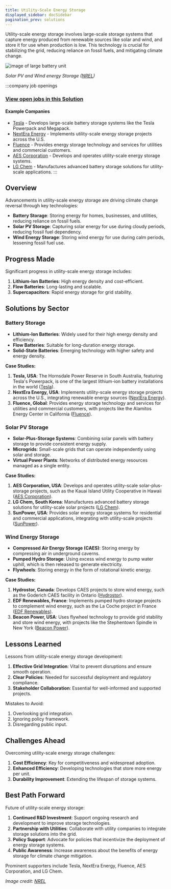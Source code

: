 ```yaml
---
title: Utility-Scale Energy Storage
displayed_sidebar: docSidebar
pagination_prev: solutions
---
```


Utility-scale energy storage involves large-scale storage systems that capture energy produced from renewable sources like solar and wind, and store it for use when production is low. This technology is crucial for stabilizing the grid, reducing reliance on fossil fuels, and mitigating climate change.

![image of large battery unit](/../static/img/utility-scale-energy-storage.jpg)

*Solar PV and Wind energy Storage ([NREL](https://www.nrel.gov/news/program/2021/grid-scale-storage-us-storage-capacity-could-grow-five-fold-by-2050.html))*

:::company job openings
### [View open jobs in this Solution](https://climatebase.org/jobs?l=&q=&drawdown_solutions=Utility-Scale+Energy+Storage)
#### Example Companies
- [Tesla](https://www.tesla.com) - Develops large-scale battery storage systems like the Tesla Powerpack and Megapack.
- [NextEra Energy](https://www.nexteraenergy.com) - Implements utility-scale energy storage projects across the U.S.
- [Fluence](https://www.fluenceenergy.com) - Provides energy storage technology and services for utilities and commercial customers.
- [AES Corporation](https://www.aes.com) - Develops and operates utility-scale energy storage systems.
- [LG Chem](https://www.lgchem.com) - Manufactures advanced battery storage solutions for utility-scale applications.
:::

## Overview

Advancements in utility-scale energy storage are driving climate change reversal through key technologies:

- **Battery Storage**: Storing energy for homes, businesses, and utilities, reducing reliance on fossil fuels.
- **Solar PV Storage**: Capturing solar energy for use during cloudy periods, reducing fossil fuel dependency.
- **Wind Energy Storage**: Storing wind energy for use during calm periods, lessening fossil fuel use.

## Progress Made

Significant progress in utility-scale energy storage includes:

1. **Lithium-Ion Batteries**: High energy density and cost-efficient.
2. **Flow Batteries**: Long-lasting and scalable.
3. **Supercapacitors**: Rapid energy storage for grid stability.

## Solutions by Sector

### Battery Storage
- **Lithium-Ion Batteries**: Widely used for their high energy density and efficiency.
- **Flow Batteries**: Suitable for long-duration energy storage.
- **Solid-State Batteries**: Emerging technology with higher safety and energy density.

**Case Studies:**
1. **Tesla, USA**: The Hornsdale Power Reserve in South Australia, featuring Tesla's Powerpack, is one of the largest lithium-ion battery installations in the world ([Tesla](https://www.tesla.com)).
2. **NextEra Energy, USA**: Implements utility-scale energy storage projects across the U.S., integrating renewable energy sources ([NextEra Energy](https://www.nexteraenergy.com)).
3. **Fluence, Global**: Provides energy storage technology and services for utilities and commercial customers, with projects like the Alamitos Energy Center in California ([Fluence](https://www.fluenceenergy.com)).

### Solar PV Storage
- **Solar-Plus-Storage Systems**: Combining solar panels with battery storage to provide consistent energy supply.
- **Microgrids**: Small-scale grids that can operate independently using solar and storage.
- **Virtual Power Plants**: Networks of distributed energy resources managed as a single entity.

**Case Studies:**
1. **AES Corporation, USA**: Develops and operates utility-scale solar-plus-storage projects, such as the Kauai Island Utility Cooperative in Hawaii ([AES Corporation](https://www.aes.com)).
2. **LG Chem, South Korea**: Manufactures advanced battery storage solutions for utility-scale solar projects ([LG Chem](https://www.lgchem.com)).
3. **SunPower, USA**: Provides solar energy storage systems for residential and commercial applications, integrating with utility-scale projects ([SunPower](https://us.sunpower.com)).

### Wind Energy Storage
- **Compressed Air Energy Storage (CAES)**: Storing energy by compressing air in underground caverns.
- **Pumped Hydro Storage**: Using excess wind energy to pump water uphill, which is then released to generate electricity.
- **Flywheels**: Storing energy in the form of rotational kinetic energy.

**Case Studies:**
1. **Hydrostor, Canada**: Develops CAES projects to store wind energy, such as the Goderich CAES facility in Ontario ([Hydrostor](https://www.hydrostor.ca)).
2. **EDF Renewables, France**: Implements pumped hydro storage projects to complement wind energy, such as the La Coche project in France ([EDF Renewables](https://www.edf-re.com)).
3. **Beacon Power, USA**: Uses flywheel technology to provide grid stability and store wind energy, with projects like the Stephentown Spindle in New York ([Beacon Power](https://www.beaconpower.com)).

## Lessons Learned

Lessons from utility-scale energy storage development:

1. **Effective Grid Integration**: Vital to prevent disruptions and ensure smooth operation.
2. **Clear Policies**: Needed for successful deployment and regulatory compliance.
3. **Stakeholder Collaboration**: Essential for well-informed and supported projects.

Mistakes to Avoid:

1. Overlooking grid integration.
2. Ignoring policy framework.
3. Disregarding public input.

## Challenges Ahead

Overcoming utility-scale energy storage challenges:

1. **Cost Efficiency**: Key for competitiveness and widespread adoption.
2. **Enhanced Efficiency**: Developing technologies that store more energy per unit.
3. **Durability Improvement**: Extending the lifespan of storage systems.

## Best Path Forward

Future of utility-scale energy storage:

1. **Continued R&D Investment**: Support ongoing research and development to improve storage technologies.
2. **Partnership with Utilities**: Collaborate with utility companies to integrate storage solutions into the grid.
3. **Policy Support**: Advocate for policies that incentivize the deployment of energy storage systems.
4. **Public Awareness**: Increase awareness about the benefits of energy storage for climate change mitigation.

Prominent supporters include Tesla, NextEra Energy, Fluence, AES Corporation, and LG Chem.

*Image credit: [NREL](https://www.nrel.gov/news/program/2021/grid-scale-storage-us-storage-capacity-could-grow-five-fold-by-2050.html)*
